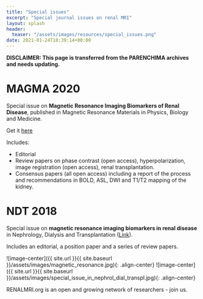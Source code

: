 ```yaml
---
title: "Special issues"
excerpt: "Special journal issues on renal MRI"
layout: splash
header:
  teaser: "/assets/images/resources/special_issues.png"
date: 2021-01-24T18:39:14+00:00
---
```


**DISCLAIMER: This page is transferred from the PARENCHIMA archives and needs updating.**


# MAGMA 2020

Special issue on **Magnetic Resonance Imaging Biomarkers of Renal Disease**, published in Magnetic Resonance Materials in Physics, Biology and Medicine.

Get it [here](https://link.springer.com/journal/10334/volumes-and-issues/33-1) 

Includes:

- Editorial
- Review papers on phase contrast (open access), hyperpolarization, image registration (open access), renal transplantation.
- Consensus papers (all open access) including a report of the process and recommendations in BOLD, ASL, DWI and T1/T2 mapping of the kidney.

# NDT 2018

Special issue on **magnetic resonance imaging biomarkers in renal disease** in Nephrology, Dialysis and Transplantation ([Link](https://academic.oup.com/ndt/issue/33/suppl_2)). 

Includes an editorial, a position paper and a series of review papers.

![image-center]({{ site.url }}{{ site.baseurl }}/assets/images/magnetic_resonance.jpg){: .align-center}
![image-center]({{ site.url }}{{ site.baseurl }}/assets/images/special_issue_in_nephrol_dial_transpl.jpg){: .align-center}

RENALMRI.org is an open and growing network of researchers - join us.
